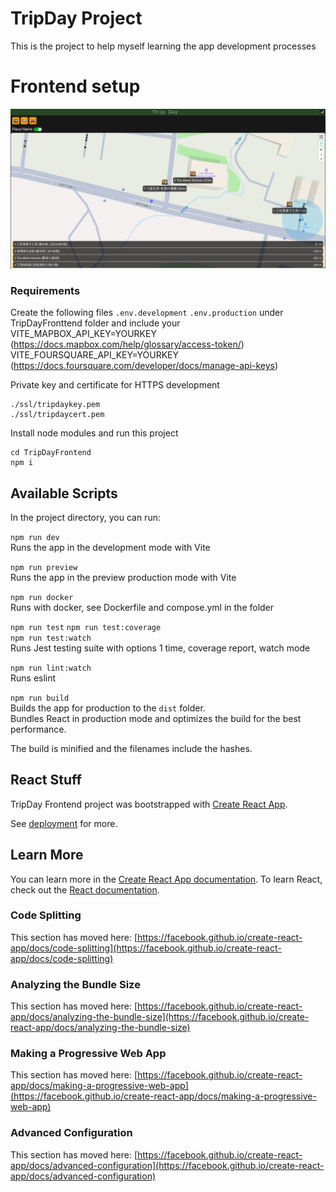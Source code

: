 # TripDay Project
This is the project to help myself learning the app development processes

# Frontend setup
![image](/Images/TripDayDev.png)

### Requirements

Create the following files
```.env.development``` 
```.env.production```
under TripDayFronttend folder and include your 
VITE_MAPBOX_API_KEY=YOURKEY (https://docs.mapbox.com/help/glossary/access-token/)
VITE_FOURSQUARE_API_KEY=YOURKEY (https://docs.foursquare.com/developer/docs/manage-api-keys)

Private key and certificate for HTTPS development
```
./ssl/tripdaykey.pem
./ssl/tripdaycert.pem
```

Install node modules and run this project
```
cd TripDayFrontend
npm i
```

## Available Scripts

In the project directory, you can run:

```npm run dev```  
Runs the app in the development mode with Vite

```npm run preview```  
Runs the app in the preview production mode with Vite

```npm run docker```  
Runs with docker, see Dockerfile and compose.yml in the folder


```npm run test``` 
```npm run test:coverage```  
```npm run test:watch```  
Runs Jest testing suite with options 1 time, coverage report,  watch mode

```npm run lint:watch```  
Runs eslint

```npm run build```  
Builds the app for production to the `dist` folder.  
Bundles React in production mode and optimizes the build for the best performance.

The build is minified and the filenames include the hashes.  

## React Stuff
TripDay Frontend project was bootstrapped with [Create React App](https://github.com/facebook/create-react-app).


See [deployment](https://facebook.github.io/create-react-app/docs/deployment) for more.

## Learn More

You can learn more in the [Create React App documentation](https://facebook.github.io/create-react-app/docs/getting-started).
To learn React, check out the [React documentation](https://reactjs.org/).

### Code Splitting

This section has moved here: [https://facebook.github.io/create-react-app/docs/code-splitting](https://facebook.github.io/create-react-app/docs/code-splitting)

### Analyzing the Bundle Size

This section has moved here: [https://facebook.github.io/create-react-app/docs/analyzing-the-bundle-size](https://facebook.github.io/create-react-app/docs/analyzing-the-bundle-size)

### Making a Progressive Web App

This section has moved here: [https://facebook.github.io/create-react-app/docs/making-a-progressive-web-app](https://facebook.github.io/create-react-app/docs/making-a-progressive-web-app)

### Advanced Configuration

This section has moved here: [https://facebook.github.io/create-react-app/docs/advanced-configuration](https://facebook.github.io/create-react-app/docs/advanced-configuration)

